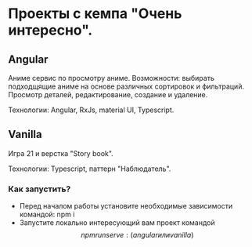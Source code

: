 # Проекты с кемпа "Очень интересно".


## Angular

Аниме сервис по просмотру аниме.
Возможности: выбирать подходщящие аниме на основе различных сортировок и фильтраций. Просмотр деталей, редактирование, создание и удаление. 

Технологии: Angular, RxJs, material UI, Typescript.

## Vanilla

Игра 21 и верстка "Story book".

Технологии: Typescript, паттерн "Наблюдатель".


### Как запустить?
- Перед началом работы установите необходимые зависимости командой: npm i
- Запустите локально интересующий вам проект командой $$npm run serve:(angular или vanilla)$$
